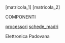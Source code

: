 [matricola_1]
[matricola_2]

COMPONENTI

[processori](processori.md)
[schede_madri](schede_madri.md)

Elettronica Padovana
